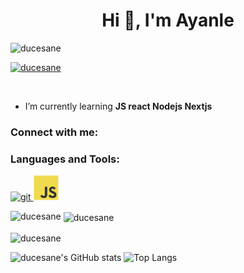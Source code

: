 <h1 align="center">Hi 👋, I'm Ayanle </h1>
 

<p align="left"> <img src="https://komarev.com/ghpvc/?username=ducesane&label=Profile%20views&color=0e75b6&style=flat" alt="ducesane" /> </p>

<p align="left"> <a href="https://github.com/ryo-ma/github-profile-trophy"><img src="https://github-profile-trophy.vercel.app/?username=ducesane" alt="ducesane" /></a> </p>

<p align="left"> <a href="https://twitter.com/" target="blank"><img src="https://img.shields.io/twitter/follow/?logo=twitter&style=for-the-badge" alt="" /></a> </p>

- I’m currently learning **JS react Nodejs Nextjs**

<h3 align="left">Connect with me:</h3>
<p align="left">
</p>

<h3 align="left">Languages and Tools:</h3>
<p align="left"> <a href="https://git-scm.com/" target="_blank" rel="noreferrer"> <img src="https://www.vectorlogo.zone/logos/git-scm/git-scm-icon.svg" alt="git" width="40" height="40"/> </a> <a href="https://developer.mozilla.org/en-US/docs/Web/JavaScript" target="_blank" rel="noreferrer"> <img src="https://raw.githubusercontent.com/devicons/devicon/master/icons/javascript/javascript-original.svg" alt="javascript" width="40" height="40"/> </a> </p>

<p><img align="left" src="https://github-readme-stats.vercel.app/api/top-langs?username=ducesane&show_icons=true&locale=en&layout=compact" alt="ducesane" /></p>

<p>&nbsp;<img align="center" src="https://github-readme-stats.vercel.app/api?username=ducesane&show_icons=true&locale=en" alt="ducesane" /></p>

<p><img align="center" src="https://github-readme-streak-stats.herokuapp.com/?user=ducesane&" alt="ducesane" /></p>

![ducesane's GitHub stats](https://github-readme-stats.vercel.app/api?username=ducesane&show_icons=true&theme=radical)
![Top Langs](https://github-readme-stats.vercel.app/api/top-langs/?username=ducesane&layout=compact&theme=radical)

